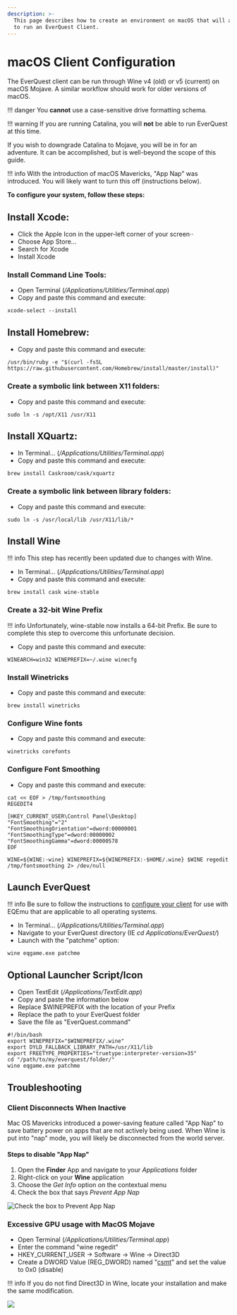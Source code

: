 ```yaml
---
description: >-
  This page describes how to create an environment on macOS that will allow you
  to run an EverQuest Client.
---
```


# macOS Client Configuration

The EverQuest client can be run through Wine v4 (old) or v5 (current) on macOS Mojave. A similar workflow should work for older versions of macOS.  

!!! danger
    You **cannot** use a case-sensitive drive formatting schema.

!!! warning
    If you are running Catalina, you will **not** be able to run EverQuest at this time. 

If you wish to downgrade Catalina to Mojave, you will be in for an adventure.  It can be accomplished, but is well-beyond the scope of this guide.

!!! info
    With the introduction of macOS Mavericks, "App Nap" was introduced.  You will likely want to turn this off (instructions below).

**To configure your system, follow these steps:**

## Install Xcode:

* Click the Apple Icon in the upper-left corner of your screen⋅⋅
* Choose App Store...
* Search for Xcode
* Install Xcode

### Install Command Line Tools:

* Open Terminal (_/Applications/Utilities/Terminal.app_)
* Copy and paste this command and execute:

```text
xcode-select --install
```

## Install Homebrew:

* Copy and paste this command and execute:

```text
/usr/bin/ruby -e "$(curl -fsSL https://raw.githubusercontent.com/Homebrew/install/master/install)"
```

### Create a symbolic link between X11 folders:

* Copy and paste this command and execute:

```text
sudo ln -s /opt/X11 /usr/X11
```

## Install XQuartz:

* In Terminal... (_/Applications/Utilities/Terminal.app_)
* Copy and paste this command and execute:

```text
brew install Caskroom/cask/xquartz
```

### Create a symbolic link between library folders:

* Copy and paste this command and execute:

```text
sudo ln -s /usr/local/lib /usr/X11/lib/*
```

## Install Wine

!!! info
    This step has recently been updated due to changes with Wine.

* In Terminal... (_/Applications/Utilities/Terminal.app_)
* Copy and paste this command and execute:

```text
brew install cask wine-stable
```

### Create a 32-bit Wine Prefix

!!! info
    Unfortunately, wine-stable now installs a 64-bit Prefix.  Be sure to complete this step to overcome this unfortunate decision.

* Copy and paste this command and execute:

```text
WINEARCH=win32 WINEPREFIX=~/.wine winecfg
```

### Install Winetricks

* Copy and paste this command and execute:

```text
brew install winetricks
```

### Configure Wine fonts

* Copy and paste this command and execute:

```text
winetricks corefonts
```

### Configure Font Smoothing

* Copy and paste this command and execute:

```text
cat << EOF > /tmp/fontsmoothing
REGEDIT4

[HKEY_CURRENT_USER\Control Panel\Desktop]
"FontSmoothing"="2"
"FontSmoothingOrientation"=dword:00000001
"FontSmoothingType"=dword:00000002
"FontSmoothingGamma"=dword:00000578
EOF

WINE=${WINE:-wine} WINEPREFIX=${WINEPREFIX:-$HOME/.wine} $WINE regedit /tmp/fontsmoothing 2> /dev/null
```

## Launch EverQuest

!!! info
      Be sure to follow the instructions to [configure your client](../../../../server/how-to-guides/client-configuration#all-operating-systems) for use with EQEmu that are applicable to all operating systems.


* In Terminal... (_/Applications/Utilities/Terminal.app_)
* Navigate to your EverQuest directory (IE _cd Applications/EverQuest/_)
* Launch with the "patchme" option:

```text
wine eqgame.exe patchme
```

## Optional Launcher Script/Icon

* Open TextEdit (_/Applications/TextEdit.app_)
* Copy and paste the information below
* Replace $WINEPREFIX with the location of your Prefix
* Replace the path to your EverQuest folder
* Save the file as "EverQuest.command"

```text
#!/bin/bash
export WINEPREFIX="$WINEPREFIX/.wine"
export DYLD_FALLBACK_LIBRARY_PATH=/usr/X11/lib
export FREETYPE_PROPERTIES="truetype:interpreter-version=35"
cd "/path/to/my/everquest/folder/"
wine eqgame.exe patchme
```

## Troubleshooting

### Client Disconnects When Inactive

Mac OS Mavericks introduced a power-saving feature called "App Nap" to save battery power on apps that are not actively being used.  When Wine is put into "nap" mode, you will likely be disconnected from the world server.

#### Steps to disable "App Nap"

1. Open the **Finder** App and navigate to your _Applications_ folder
2. Right-click on your **Wine** application
3. Choose the _Get Info_ option on the contextual menu
4. Check the box that says _Prevent App Nap_

![Check the box to Prevent App Nap](../../gitbook/assets/app-nap.png)

### Excessive GPU usage with MacOS Mojave

* Open Terminal (_/Applications/Utilities/Terminal.app_)
* Enter the command "wine regedit"
* HKEY_CURRENT_USER -&gt; Software -&gt; Wine -&gt; Direct3D
* Create a DWORD Value (REG_DWORD) named "[csmt](https://wiki.archlinux.org/index.php/wine#CSMT)" and set the value to 0x0 (disable)

!!! info
      If you do not find Direct3D in Wine, locate your installation and make the same modification.


![](../../gitbook/assets/regedit-mojave.png)

